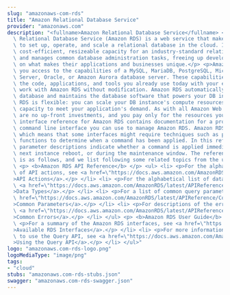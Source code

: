 ```yaml
---
slug: "amazonaws-com-rds"
title: "Amazon Relational Database Service"
provider: "amazonaws.com"
description: "<fullname>Amazon Relational Database Service</fullname> <p/> <p>Amazon\
  \ Relational Database Service (Amazon RDS) is a web service that makes it easier\
  \ to set up, operate, and scale a relational database in the cloud. It provides\
  \ cost-efficient, resizeable capacity for an industry-standard relational database\
  \ and manages common database administration tasks, freeing up developers to focus\
  \ on what makes their applications and businesses unique.</p> <p>Amazon RDS gives\
  \ you access to the capabilities of a MySQL, MariaDB, PostgreSQL, Microsoft SQL\
  \ Server, Oracle, or Amazon Aurora database server. These capabilities mean that\
  \ the code, applications, and tools you already use today with your existing databases\
  \ work with Amazon RDS without modification. Amazon RDS automatically backs up your\
  \ database and maintains the database software that powers your DB instance. Amazon\
  \ RDS is flexible: you can scale your DB instance's compute resources and storage\
  \ capacity to meet your application's demand. As with all Amazon Web Services, there\
  \ are no up-front investments, and you pay only for the resources you use.</p> <p>This\
  \ interface reference for Amazon RDS contains documentation for a programming or\
  \ command line interface you can use to manage Amazon RDS. Amazon RDS is asynchronous,\
  \ which means that some interfaces might require techniques such as polling or callback\
  \ functions to determine when a command has been applied. In this reference, the\
  \ parameter descriptions indicate whether a command is applied immediately, on the\
  \ next instance reboot, or during the maintenance window. The reference structure\
  \ is as follows, and we list following some related topics from the user guide.</p>\
  \ <p> <b>Amazon RDS API Reference</b> </p> <ul> <li> <p>For the alphabetical list\
  \ of API actions, see <a href=\"https://docs.aws.amazon.com/AmazonRDS/latest/APIReference/API_Operations.html\"\
  >API Actions</a>.</p> </li> <li> <p>For the alphabetical list of data types, see\
  \ <a href=\"https://docs.aws.amazon.com/AmazonRDS/latest/APIReference/API_Types.html\"\
  >Data Types</a>.</p> </li> <li> <p>For a list of common query parameters, see <a\
  \ href=\"https://docs.aws.amazon.com/AmazonRDS/latest/APIReference/CommonParameters.html\"\
  >Common Parameters</a>.</p> </li> <li> <p>For descriptions of the error codes, see\
  \ <a href=\"https://docs.aws.amazon.com/AmazonRDS/latest/APIReference/CommonErrors.html\"\
  >Common Errors</a>.</p> </li> </ul> <p> <b>Amazon RDS User Guide</b> </p> <ul> <li>\
  \ <p>For a summary of the Amazon RDS interfaces, see <a href=\"https://docs.aws.amazon.com/AmazonRDS/latest/UserGuide/Welcome.html#Welcome.Interfaces\"\
  >Available RDS Interfaces</a>.</p> </li> <li> <p>For more information about how\
  \ to use the Query API, see <a href=\"https://docs.aws.amazon.com/AmazonRDS/latest/UserGuide/Using_the_Query_API.html\"\
  >Using the Query API</a>.</p> </li> </ul>"
logo: "amazonaws.com-rds-logo.png"
logoMediaType: "image/png"
tags:
- "cloud"
stubs: "amazonaws.com-rds-stubs.json"
swagger: "amazonaws.com-rds-swagger.json"
---
```

